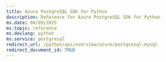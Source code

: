 ```yaml
---
title: Azure PostgreSQL SDK for Python
description: Reference for Azure PostgreSQL SDK for Python
ms.date: 04/09/2025
ms.topic: reference
ms.devlang: python
ms.service: postgresql
redirect_url: /python/api/overview/azure/postgresql-mysql
redirect_document_id: TRUE
---
```

